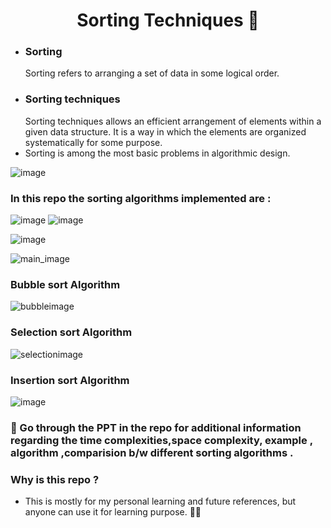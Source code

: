 # <h1 align="center">Sorting Techniques 📶</h1>

- <h3>Sorting</h3>  Sorting refers to arranging a set of data in some logical order.
- <h3>Sorting techniques </h3>   Sorting techniques allows an efficient arrangement of elements within a given data structure. It is a way in which the elements are organized systematically for some purpose.
- Sorting is among the most basic problems in algorithmic design.

![image](https://user-images.githubusercontent.com/104165177/193737594-6ba09204-d1bf-4457-8f72-2466e9d07650.png)

### In this repo the sorting algorithms implemented are :
![image](https://user-images.githubusercontent.com/104165177/193736798-9dcb9ee7-a81b-46a8-91bf-2becc43b1c2c.png)
![image](https://user-images.githubusercontent.com/104165177/193736524-2d81e10e-07dd-4b8f-b38c-e1693ffea0ff.png)

![image](https://user-images.githubusercontent.com/104165177/193736709-dd7217b8-e0b8-4f1c-b037-17564213ad9b.png)

![main_image](https://user-images.githubusercontent.com/104165177/193749662-04875647-d365-42a2-a4f9-e3bdb4f584a2.png)

### Bubble sort Algorithm
![bubbleimage](https://user-images.githubusercontent.com/104165177/193749447-bce42a39-ca7a-401f-b931-7c6c9e6219a7.png)

### Selection sort Algorithm
![selectionimage](https://user-images.githubusercontent.com/104165177/193749530-245277b6-1469-49ec-a8d6-d47becdbf617.png)

### Insertion sort Algorithm
![image](https://user-images.githubusercontent.com/104165177/193749807-a0fb2a6e-7199-4caf-8b72-6e5f9f5af8e1.png)

### 📖 Go through the PPT in the repo for additional information regarding the time complexities,space complexity, example , algorithm ,comparision b/w different sorting algorithms .
### Why is this repo ?
- This is mostly for my personal learning and future references, but anyone can use it for learning purpose. ✌🏻
